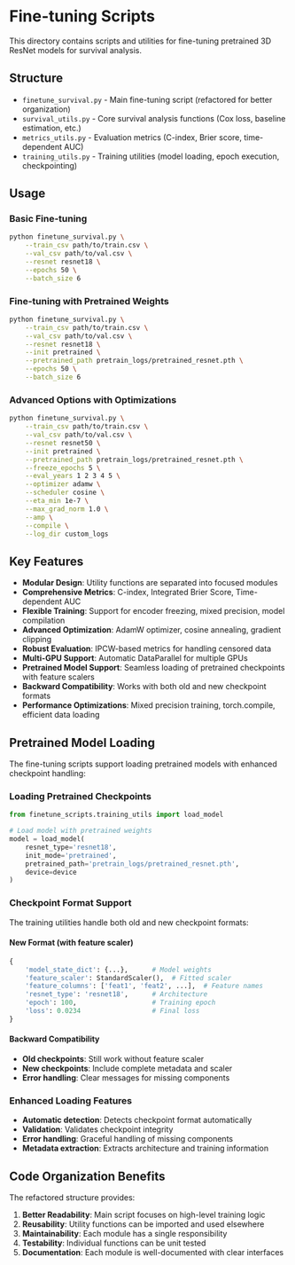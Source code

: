 # Fine-tuning Scripts

This directory contains scripts and utilities for fine-tuning pretrained 3D ResNet models for survival analysis.

## Structure

- `finetune_survival.py` - Main fine-tuning script (refactored for better organization)
- `survival_utils.py` - Core survival analysis functions (Cox loss, baseline estimation, etc.)
- `metrics_utils.py` - Evaluation metrics (C-index, Brier score, time-dependent AUC)
- `training_utils.py` - Training utilities (model loading, epoch execution, checkpointing)

## Usage

### Basic Fine-tuning
```bash
python finetune_survival.py \
    --train_csv path/to/train.csv \
    --val_csv path/to/val.csv \
    --resnet resnet18 \
    --epochs 50 \
    --batch_size 6
```

### Fine-tuning with Pretrained Weights
```bash
python finetune_survival.py \
    --train_csv path/to/train.csv \
    --val_csv path/to/val.csv \
    --resnet resnet18 \
    --init pretrained \
    --pretrained_path pretrain_logs/pretrained_resnet.pth \
    --epochs 50 \
    --batch_size 6
```

### Advanced Options with Optimizations
```bash
python finetune_survival.py \
    --train_csv path/to/train.csv \
    --val_csv path/to/val.csv \
    --resnet resnet50 \
    --init pretrained \
    --pretrained_path pretrain_logs/pretrained_resnet.pth \
    --freeze_epochs 5 \
    --eval_years 1 2 3 4 5 \
    --optimizer adamw \
    --scheduler cosine \
    --eta_min 1e-7 \
    --max_grad_norm 1.0 \
    --amp \
    --compile \
    --log_dir custom_logs
```

## Key Features

- **Modular Design**: Utility functions are separated into focused modules
- **Comprehensive Metrics**: C-index, Integrated Brier Score, Time-dependent AUC
- **Flexible Training**: Support for encoder freezing, mixed precision, model compilation
- **Advanced Optimization**: AdamW optimizer, cosine annealing, gradient clipping
- **Robust Evaluation**: IPCW-based metrics for handling censored data
- **Multi-GPU Support**: Automatic DataParallel for multiple GPUs
- **Pretrained Model Support**: Seamless loading of pretrained checkpoints with feature scalers
- **Backward Compatibility**: Works with both old and new checkpoint formats
- **Performance Optimizations**: Mixed precision training, torch.compile, efficient data loading

## Pretrained Model Loading

The fine-tuning scripts support loading pretrained models with enhanced checkpoint handling:

### Loading Pretrained Checkpoints

```python
from finetune_scripts.training_utils import load_model

# Load model with pretrained weights
model = load_model(
    resnet_type='resnet18',
    init_mode='pretrained',
    pretrained_path='pretrain_logs/pretrained_resnet.pth',
    device=device
)
```

### Checkpoint Format Support

The training utilities handle both old and new checkpoint formats:

#### New Format (with feature scaler)
```python
{
    'model_state_dict': {...},      # Model weights
    'feature_scaler': StandardScaler(),  # Fitted scaler
    'feature_columns': ['feat1', 'feat2', ...],  # Feature names
    'resnet_type': 'resnet18',      # Architecture
    'epoch': 100,                   # Training epoch
    'loss': 0.0234                  # Final loss
}
```

#### Backward Compatibility
- **Old checkpoints**: Still work without feature scaler
- **New checkpoints**: Include complete metadata and scaler
- **Error handling**: Clear messages for missing components

### Enhanced Loading Features

- **Automatic detection**: Detects checkpoint format automatically
- **Validation**: Validates checkpoint integrity
- **Error handling**: Graceful handling of missing components
- **Metadata extraction**: Extracts architecture and training information

## Code Organization Benefits

The refactored structure provides:

1. **Better Readability**: Main script focuses on high-level training logic
2. **Reusability**: Utility functions can be imported and used elsewhere
3. **Maintainability**: Each module has a single responsibility
4. **Testability**: Individual functions can be unit tested
5. **Documentation**: Each module is well-documented with clear interfaces
